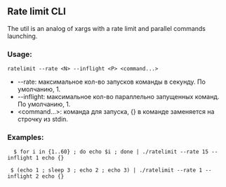 ## Rate limit CLI

The util is an analog of xargs with a rate limit and parallel commands launching.

### Usage: 
```ratelimit --rate <N> --inflight <P> <command...>```

* --rate: максимальное кол-во запусков команды в секунду. По умолчанию, 1.
* --inflight: максимальное кол-во параллельно запущенных команд. По умолчанию, 1.
* <command...>: команда для запуска, {} в команде заменяется на строчку из stdin.

### Examples:
```  $ for i in {1..60} ; do echo $i ; done | ./ratelimit --rate 15 --inflight 1 echo {}```

``` $ (echo 1 ; sleep 3 ; echo 2 ; echo 3) | ./ratelimit --rate 1 --inflight 2 echo {}```